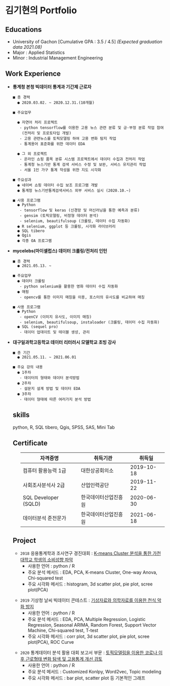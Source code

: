 



<h1>
  <strong>김기현의 Portfolio</strong>
  </h1>
      
  <h2>
  <a>Educations</a>
  </h2>
    <ul>
      <li>
        University of Gachon [Cumulative GPA : 3.5 / 4.5]
        <i>(Expected graduation data 2021.08)</i>
        </li>
      <li>
        Major :  Applied Statistics
          </li>
      <li>
        Minor :  Industrial Management Engineering
  </li>
  </ul>
  
  <h2>
  Work Experience
  </h2>
  <ul>
  <li>
    <strong>통계청 본청 빅데이터 통계과 기간제 근로자</strong> </li>
    
    ■ 총 경력 
      ● 2020.03.02. ~ 2020.12.31.(10개월)

    ■ 주요업무 

      ● 자연어 처리 프로젝트
       - python tensorflow를 이용한 고용 뉴스 관련 분류 및 긍·부정 분류 작업 참여
        (전처리 및 프로토타입 개발)
       - 고용 관련뉴스를 토픽모델링 하여 고용 변화 탐지 작업
       - 통계용어 표준화를 위한 데이터 EDA

      ● 그 외 프로젝트
       - 온라인 쇼핑 품목 분류 시스템 프로젝트에서 데이터 수집과 전처리 작업
       - 통계청 뉴스기반 통계 검색 서비스 수정 및 보완, 서비스 유지관리 작업
       - 서울 1인 가구 통계 작성을 위한 지도 시각화

    ■ 주요성과 
      ● 네이버 쇼핑 데이터 수집 보조 프로그램 개발
      ● 통계청 뉴스기반통계검색서비스 외부 서비스 실시 (2020.10.~)

    ■ 사용 프로그램
      ● Python 
       - tensorflow 및 keras (신경망 및 머신러닝을 통한 예측과 분류)
       - gensim (토픽모델링, 비정형 데이터 분석)
       - selenium, beautifulsoup (크롤링, 데이터 수집 자동화)
      ● R selenium, ggplot 등 크롤링, 시각화 라이브러리
      ● SQL tibero
      ● Qgis
      ● 각종 OA 프로그램

  <li>
  <strong>mycelebs(마이셀럽스) 데이터 크롤링/전처리 인턴 </strong></li>
  
    ■ 총 경력 
      ● 2021.05.13. ~ 

    ■ 주요업무 
      ● 데이터 크롤링
       - python selenium을 활용한 영화 데이터 수집 자동화
      ● 매핑
       - opencv를 통한 이미지 매칭을 이용, 포스터의 유사도를 비교하여 매칭
  
    ■ 사용 프로그램
      ● Python
       - openCV (이미지 유사도, 이미지 매칭)
       - selenium, beautifulsoup, instaloader (크롤링, 데이터 수집 자동화)
      ● SQL (sequel pro)
       - 데이터 업데이트 및 테이블 생성, 관리
  
  <li>
  <strong>대구일과학고등학교 데이터 리터러시 모델학교 초빙 강사 </strong></li>
  
    ■ 총 기간 
      ● 2021.05.11. ~ 2021.06.01

    ■ 주요 강의 내용
      ● 1주차
       - 데이터의 형태와 데이터 분석방법
      ● 2주차
       - 설문지 설계 방법 및 데이터 EDA
      ● 3주차
       - 데이터 형태에 따른 여러가지 분석 방법 
  
  
  
  <h2>
  skills
  </h2>
  <p>
  python, R, SQL tibero, Qgis, SPSS, SAS, Mini Tab </p>
  
  <!-- spss, sas Mini tab 에서 무엇을 학습 했었는지 적기 -->
  

  
  <h2>
  Certificate
  </h2>
      <ul>
<table class="tg">
<thead>
  <tr>
    <th class="tg-0lax">자격증명</th>
    <th class="tg-0lax">취득기관</th>
    <th class="tg-0lax">취득일</th>
  </tr>
</thead>
<tbody>
  <tr>
    <td class="tg-0lax">컴퓨터 활용능력 1급</td>
    <td class="tg-0lax">대한상공회의소</td>
    <td class="tg-0lax">2019-10-18</td>

  </tr>
  <tr>
    <td class="tg-0lax">사회조사분석사 2급</td>
    <td class="tg-0lax">산업인력공단</td>
    <td class="tg-0lax">2019-11-22</td>
  </tr>
  <tr>
    <td class="tg-0lax">SQL Developer (SQLD)</td>
    <td class="tg-0lax">한국데이터산업진흥원</td>
    <td class="tg-0lax">2020-06-30</td>
  </tr>
  <tr>
    <td class="tg-0lax">데이터분석 준전문가</td>
    <td class="tg-0lax">한국데이터산업진흥원</td>
    <td class="tg-0lax">2021-06-18</td>
  </tr>
</tbody>
</table>
  </ul>
  
  
  <h2>
  Project
  </h2>
  <ul>
  <li> <code>2018</code> 응용통계학과 조사연구 경진대회 : <a href = "https://github.com/kyunleader/Applied_statistics_Research_Competition"> K-means Cluster 분석을 통한 가천대학교 학생의 소비성향 파악 </a>
    <ul>
      <li> 사용한 언어 : python /  R </li>
      <li> 주요 분석 메서드 : EDA, PCA, K-means Cluster, One-way Anova, Chi-squared test </li>
      <li> 주요 시각화 메서드 : histogram, 3d scatter plot, pie plot, scree plot(PCA) </li>
     </ul></ul>
  <!-- repositories 에서 프로젝트 하나씩 올린다음 여기에 추가 하기 -->
    <ul>
      <li> <code>2019</code> 기상청 날씨 빅데이터 콘테스트 : <a href = "https://github.com/kyunleader/2019-bigdata-weather-contest"> 기상자료와 의학자료를 이용한 천식 악화 방지 </a>
    <ul>
      <li> 사용한 언어 : python /  R </li>
      <li> 주요 분석 메서드 : EDA, PCA, Multiple Regression, Logistic Regression, Seasonal ARIMA, Random Forest, Support Vector Machine, Chi-squared test, T-test </li>
      <li> 주요 시각화 메서드 : corr plot, 3d scatter plot, pie plot, scree plot(PCA), ROC Curve </li>
     </ul></ul>
         <ul>
      <li> <code>2020</code> 통계데이터 분석 활용 대회 보고서 부문 : <a href = "https://github.com/kyunleader/2020-Statistics-Korea-Statistical-Analysis-Contest"> 토픽모델링을 이용한 코로나 이후 근로형태 변화 탐색 및 고용통계 개선 검토 </a>
    <ul>
      <li> 사용한 언어 : python /  R </li>
      <li> 주요 분석 메서드 : Customized Konlpy, Word2vec, Topic modeling </li>
      <li> 주요 시각화 메서드 : bar plot, scatter plot 등 기본적인 그래프 </li>
     </ul></ul>
  
  
